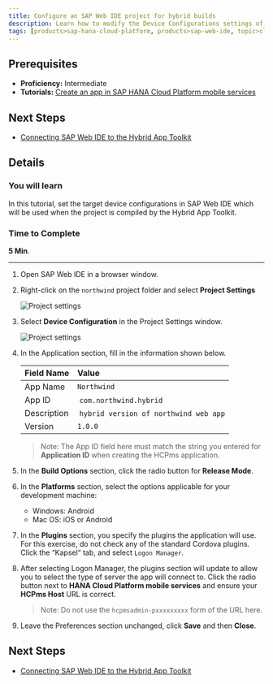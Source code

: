 ```yaml
---
title: Configure an SAP Web IDE project for hybrid builds
description: Learn how to modify the Device Configurations settings of a mobile web project for a hybrid build
tags: [products>sap-hana-cloud-platform, products>sap-web-ide, topic>cloud, topic>html5, topic>mobile, tutorial>intermediate ]
---
```


## Prerequisites  
 - **Proficiency:** Intermediate
 - **Tutorials:** [Create an app in SAP HANA Cloud Platform mobile services](http://www.sap.com/developer/tutorials/hcpms-create-hybrid-app.html)


## Next Steps
 - [Connecting SAP Web IDE to the Hybrid App Toolkit](http://www.sap.com/developer/tutorials/hcpms-webide-hat-connection.html)

## Details
### You will learn  
In this tutorial, set the target device configurations in SAP Web IDE which will be used when the project is compiled by the Hybrid App Toolkit.

### Time to Complete
**5 Min**.

---

1. Open SAP Web IDE in a browser window.


2. Right-click on the `northwind` project folder and select **Project Settings**

    ![Project settings](https://raw.githubusercontent.com/SAPDocuments/Tutorials/master/tutorials/hcpms-webide-hybrid-config/2.png)

3. Select **Device Configuration** in the Project Settings window.

    ![Project settings](https://raw.githubusercontent.com/SAPDocuments/Tutorials/master/tutorials/hcpms-webide-hybrid-config/3.png)

4. In the Application section, fill in the information shown below.

    Field Name          | Value
    :------------------ | :-------------
    App Name            | `Northwind `
    App ID              | `com.northwind.hybrid`
    Description         | `hybrid version of northwind web app`
    Version             | `1.0.0`

    > Note: The App ID field here must match the string you entered for **Application ID** when creating the HCPms application.


5. In the **Build Options** section, click the radio button for **Release Mode**.

6. In the **Platforms** section, select the options applicable for your development machine:
    - 	Windows: Android
    - 	Mac OS: iOS or Android

7. In the **Plugins** section, you specify the plugins the application will use.  For this exercise, do not check any of the standard Cordova plugins. Click the “Kapsel“ tab, and select `Logon Manager`.

8. After selecting Logon Manager, the plugins section will update to allow you to select the type of server the app will connect to. Click the radio button next to **HANA Cloud Platform mobile services** and ensure your **HCPms Host** URL is correct.

    > Note: Do not use the `hcpmsadmin-pxxxxxxxxx` form of the URL here.


8. Leave the Preferences section unchanged, click **Save** and then **Close**.


## Next Steps
 - [Connecting SAP Web IDE to the Hybrid App Toolkit](http://www.sap.com/developer/tutorials/hcpms-webide-hat-connection.html)
